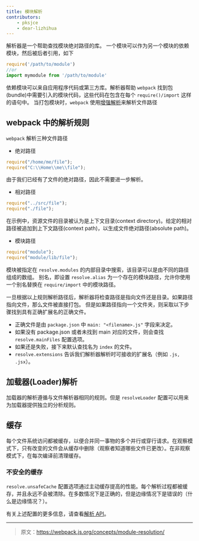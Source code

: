 ```yaml
---
title: 模块解析
contributors:
    - pksjce
    - dear-lizhihua
---
```


解析器是一个帮助查找模块绝对路径的库。
一个模块可以作为另一个模块的依赖模块，然后被后者引用，如下

```js
require('/path/to/module')
//or
import mymodule from '/path/to/module'
```

依赖模块可以来自应用程序代码或第三方库。解析器帮助 `webpack` 找到包(bundle)中需要引入的模块代码，这些代码在包含在每个 `require()/import` 这样的语句中。
当打包模块时，`webpack` 使用[增强解析](https://github.com/webpack/enhanced-resolve)来解析文件路径

## webpack 中的解析规则

`webpack` 解析三种文件路径

* 绝对路径

```js
require("/home/me/file");
require("C:\\Home\\me\\file");
```

由于我们已经有了文件的绝对路径，因此不需要进一步解析。

* 相对路径

```js
require("../src/file");
require("./file");
```

在示例中，资源文件的目录被认为是上下文目录(context directory)。给定的相对路径被追加到上下文路径(context path)，以生成文件绝对路径(absolute path)。

* 模块路径

```js
require("module");
require("module/lib/file");
```

模块被指定在 `resolve.modules` 的内部目录中搜索，该目录可以是由不同的路径组成的数组。
别名，即设置 `resolve.alias` 为一个存在的模块路径，允许你使用一个别名替换在 `require/import` 中的模块路径。

一旦根据以上规则解析路径后，解析器将检查路径是指向文件还是目录。如果路径指向文件，那么文件被直接打包。
但是如果路径指向一个文件夹，则采取以下步骤找到具有正确扩展名的正确文件。
* 正确文件是由 `package.json` 中 `main: "<filename>.js"` 字段来决定。
* 如果没有 package.json 或者未找到 main 对应的文件，则会查找 `resolve.mainFiles` 配置选项。
* 如果还是失败，接下来默认查找名为 `index` 的文件。
* `resolve.extensions` 告诉我们解析器解析时可接收的扩展名（例如 `.js, .jsx`）。

## 加载器(Loader)解析

加载器的解析遵循与文件解析器相同的规则。但是 `resolveLoader` 配置可以用来为加载器提供独立的分析规则。

## 缓存

每个文件系统访问都被缓存，以便合并同一事物的多个并行或穿行请求。在观察模式下，只有改变的文件会从缓存中删除（观察者知道哪些文件已更改）。在非观察模式下，在每次编译前清理缓存。

### 不安全的缓存

`resolve.unsafeCache` 配置选项通过主动缓存提高的性能。每个解析过程都被缓存，并且永远不会被清除。在多数情况下是正确的，但是边缘情况下是错误的（什么是边缘情况？）。

有关上述配置的更多信息，请查看[解析 API](/configuration/resolve)。

***

> 原文：https://webpack.js.org/concepts/module-resolution/
